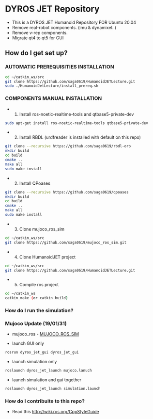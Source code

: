 # DYROS JET Repository 

* This is a DYROS JET Humanoid Repository FOR Ubuntu 20.04
* Remove real-robot components. (imu & dynamixel..)
* Remove v-rep components.
* Migrate qt4 to qt5 for GUI

## How do I get set up? ##

### AUTOMATIC PREREQUISITIES INSTALLATION 
```sh
cd ~/catkin_ws/src
git clone https://github.com/saga0619/HumanoidJETLecture.git
sudo ./HumanoidJetLecture/install_prereq.sh
```

### COMPONENTS MANUAL INSTALLATION 
* 1. Install ros-noetic-realtime-tools and qtbase5-private-dev
```sh
sudo apt-get install ros-noetic-realtime-tools qtbase5-private-dev
```

* 2. Install RBDL (urdfreader is installed with default on this repo)
```sh
git clone --recursive https://github.com/saga0619/rbdl-orb
mkdir build
cd build
cmake ..
make all
sudo make install
```

* 2. Install QPoases
```sh
git clone --recursive https://github.com/saga0619/qpoases
mkdir build
cd build
cmake ..
make all
sudo make install
```
 
* 3. Clone mujoco_ros_sim
```sh
cd ~/catkin_ws/src
git clone https://github.com/saga0619/mujoco_ros_sim.git
```

* 4. Clone HumanoidJET project
```sh
cd ~/catkin_ws/src
git clone https://github.com/saga0619/HumanoidJETLecture.git
```

* 5. Compile ros project
```sh
cd ~/catkin_ws
catkin_make (or catkin build)
```


### How do I run the simulation? ###
### Mujoco Update (19/01/31) ###
* mujoco_ros - [MUJOCO_ROS_SIM](https://github.com/saga0619/mujoco_ros_sim)

* launch GUI only
```sh
rosrun dyros_jet_gui dyros_jet_gui
```

* launch simulation only
```sh
roslaunch dyros_jet_launch mujoco.lanuch
```

* launch simulation and gui together
```sh
roslaunch dyros_jet_launch simulation.launch
```

### How do I contribuite to this repo? ###
* Read this http://wiki.ros.org/CppStyleGuide

